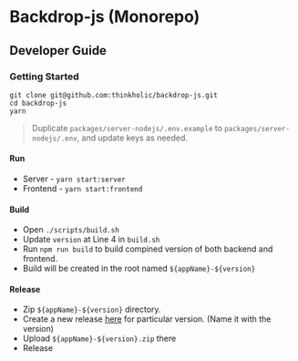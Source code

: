 # Backdrop-js (Monorepo)

## Developer Guide

### Getting Started

```
git clone git@github.com:thinkholic/backdrop-js.git
cd backdrop-js
yarn
```

> Duplicate `packages/server-nodejs/.env.example` to `packages/server-nodejs/.env`, and update keys as needed.

#### Run

- Server - `yarn start:server`
- Frontend - `yarn start:frontend`

#### Build

- Open `./scripts/build.sh`
- Update `version` at Line 4 in `build.sh`
- Run `npm run build` to build compined version of both backend and frontend.
- Build will be created in the root named `${appName}-${version}`

#### Release

- Zip `${appName}-${version}` directory.
- Create a new release [here](https://github.com/thinkholic/backdrop-js/releases/new) for particular version. (Name it with the version)
- Upload `${appName}-${version}.zip` there
- Release
